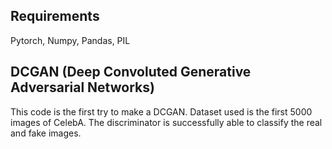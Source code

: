 ## Requirements
Pytorch, Numpy, Pandas, PIL

## DCGAN (Deep Convoluted Generative Adversarial Networks)
This code is the first try to make a DCGAN. Dataset used is the first 5000 images of CelebA. The discriminator is successfully able to classify the real and fake images.
